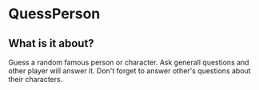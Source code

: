 # QuessPerson

## What is it about?
Guess a random famous person or character. Ask generall questions and other player will answer it. Don't forget to answer other's questions about their characters.




